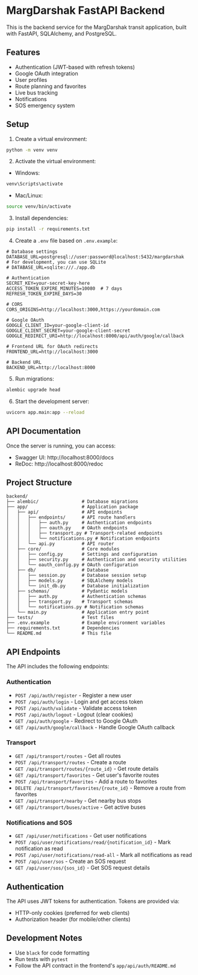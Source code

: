 # MargDarshak FastAPI Backend

This is the backend service for the MargDarshak transit application, built with FastAPI, SQLAlchemy, and PostgreSQL.

## Features

- Authentication (JWT-based with refresh tokens)
- Google OAuth integration
- User profiles
- Route planning and favorites
- Live bus tracking
- Notifications
- SOS emergency system

## Setup

1. Create a virtual environment:
```bash
python -m venv venv
```

2. Activate the virtual environment:
- Windows:
```bash
venv\Scripts\activate
```
- Mac/Linux:
```bash
source venv/bin/activate
```

3. Install dependencies:
```bash
pip install -r requirements.txt
```

4. Create a `.env` file based on `.env.example`:

```
# Database settings
DATABASE_URL=postgresql://user:password@localhost:5432/margdarshak
# For development, you can use SQLite
# DATABASE_URL=sqlite:///./app.db

# Authentication
SECRET_KEY=your-secret-key-here
ACCESS_TOKEN_EXPIRE_MINUTES=10080  # 7 days
REFRESH_TOKEN_EXPIRE_DAYS=30

# CORS
CORS_ORIGINS=http://localhost:3000,https://yourdomain.com

# Google OAuth
GOOGLE_CLIENT_ID=your-google-client-id
GOOGLE_CLIENT_SECRET=your-google-client-secret
GOOGLE_REDIRECT_URI=http://localhost:8000/api/auth/google/callback

# Frontend URL for OAuth redirects
FRONTEND_URL=http://localhost:3000

# Backend URL
BACKEND_URL=http://localhost:8000
```

5. Run migrations:
```bash
alembic upgrade head
```

6. Start the development server:
```bash
uvicorn app.main:app --reload
```

## API Documentation

Once the server is running, you can access:
- Swagger UI: http://localhost:8000/docs
- ReDoc: http://localhost:8000/redoc

## Project Structure

```
backend/
├── alembic/                # Database migrations
├── app/                    # Application package
│   ├── api/                # API endpoints
│   │   ├── endpoints/      # API route handlers
│   │   │   ├── auth.py     # Authentication endpoints
│   │   │   ├── oauth.py    # OAuth endpoints
│   │   │   ├── transport.py # Transport-related endpoints
│   │   │   └── notifications.py # Notification endpoints
│   │   └── api.py          # API router
│   ├── core/               # Core modules
│   │   ├── config.py       # Settings and configuration
│   │   ├── security.py     # Authentication and security utilities
│   │   └── oauth_config.py # OAuth configuration
│   ├── db/                 # Database
│   │   ├── session.py      # Database session setup
│   │   ├── models.py       # SQLAlchemy models
│   │   └── init_db.py      # Database initialization
│   ├── schemas/            # Pydantic models
│   │   ├── auth.py         # Authentication schemas
│   │   ├── transport.py    # Transport schemas
│   │   └── notifications.py # Notification schemas
│   └── main.py             # Application entry point
├── tests/                  # Test files
├── .env.example            # Example environment variables
├── requirements.txt        # Dependencies
└── README.md               # This file
```

## API Endpoints

The API includes the following endpoints:

### Authentication

- `POST /api/auth/register` - Register a new user
- `POST /api/auth/login` - Login and get access token
- `POST /api/auth/validate` - Validate access token
- `POST /api/auth/logout` - Logout (clear cookies)
- `GET /api/auth/google` - Redirect to Google OAuth
- `GET /api/auth/google/callback` - Handle Google OAuth callback

### Transport

- `GET /api/transport/routes` - Get all routes
- `POST /api/transport/routes` - Create a route
- `GET /api/transport/routes/{route_id}` - Get route details
- `GET /api/transport/favorites` - Get user's favorite routes
- `POST /api/transport/favorites` - Add a route to favorites
- `DELETE /api/transport/favorites/{route_id}` - Remove a route from favorites
- `GET /api/transport/nearby` - Get nearby bus stops
- `GET /api/transport/buses/active` - Get active buses

### Notifications and SOS

- `GET /api/user/notifications` - Get user notifications
- `POST /api/user/notifications/read/{notification_id}` - Mark notification as read
- `POST /api/user/notifications/read-all` - Mark all notifications as read
- `POST /api/user/sos` - Create an SOS request
- `GET /api/user/sos/{sos_id}` - Get SOS request details

## Authentication

The API uses JWT tokens for authentication. Tokens are provided via:
- HTTP-only cookies (preferred for web clients)
- Authorization header (for mobile/other clients)

## Development Notes

- Use `black` for code formatting
- Run tests with `pytest`
- Follow the API contract in the frontend's `app/api/auth/README.md`